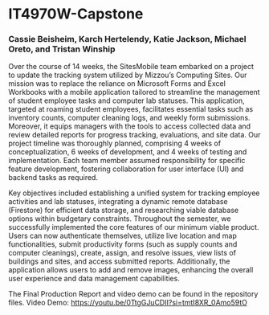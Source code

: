 # IT4970W-Capstone
### Cassie Beisheim, Karch Hertelendy, Katie Jackson, Michael Oreto, and Tristan Winship

Over the course of 14 weeks, the SitesMobile team embarked on a project to update the tracking system utilized by Mizzou’s Computing Sites. Our mission was to replace the reliance on Microsoft Forms and Excel Workbooks with a mobile application tailored to streamline the management of student employee tasks and computer lab statuses. This application, targeted at roaming student employees, facilitates essential tasks such as inventory counts, computer cleaning logs, and weekly form submissions. Moreover, it equips managers with the tools to access collected data and review detailed reports for progress tracking, evaluations, and site data. Our project timeline was thoroughly planned, comprising 4 weeks of conceptualization, 6 weeks of development, and 4 weeks of testing and implementation. Each team member assumed responsibility for specific feature development, fostering collaboration for user interface (UI) and backend tasks as required. 

Key objectives included establishing a unified system for tracking employee activities and lab statuses, integrating a dynamic remote database (Firestore) for efficient data storage, and researching viable database options within budgetary constraints. Throughout the semester, we successfully implemented the core features of our minimum viable product. Users can now authenticate themselves, utilize live location and map functionalities, submit productivity forms (such as supply counts and computer cleanings), create, assign, and resolve issues, view lists of buildings and sites, and access submitted reports. Additionally, the application allows users to add and remove images, enhancing the overall user experience and data management capabilities.

The Final Production Report and video demo can be found in the repository files.
Video Demo: https://youtu.be/0TtgGJuCDII?si=tmtI8XR_0Amo59tO
